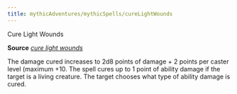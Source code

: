 ```yaml
---
title: mythicAdventures/mythicSpells/cureLightWounds
---
```

Cure Light Wounds

**Source** [_cure light wounds_](spell_dir/cureLightWounds#_cure-light-wounds)

The damage cured increases to 2d8 points of damage + 2 points per caster level (maximum +10. The spell cures up to 1 point of ability damage if the target is a living creature. The target chooses what type of ability damage is cured.


